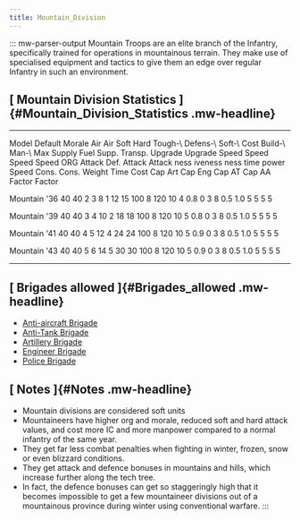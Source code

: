 ```yaml
---
title: Mountain_Division
---
```


::: mw-parser-output
Mountain Troops are an elite branch of the Infantry, specifically
trained for operations in mountainous terrain. They make use of
specialised equipment and tactics to give them an edge over regular
Infantry in such an environment.

## [ Mountain Division Statistics ]{#Mountain_Division_Statistics .mw-headline}

---

Model Default Morale Air Air Soft Hard Tough-\ Defens-\ Soft-\ Cost Build-\ Man-\ Max Supply Fuel Supp. Transp. Upgrade Upgrade Speed Speed Speed Speed
ORG Attack Def. Attack Attack ness iveness ness time power Speed Cons. Cons. Weight Time Cost Cap Art Cap Eng Cap AT Cap AA
Factor Factor

Mountain \'36 40 40 2 3 8 1 12 15 100 8 120 10 4 0.8 0 3 8 0.5 1.0 5 5 5 5

Mountain \'39 40 40 3 4 10 2 18 18 100 8 120 10 5 0.8 0 3 8 0.5 1.0 5 5 5 5

Mountain \'41 40 40 4 5 12 4 24 24 100 8 120 10 5 0.9 0 3 8 0.5 1.0 5 5 5 5

Mountain \'43 40 40 5 6 14 5 30 30 100 8 120 10 5 0.9 0 3 8 0.5 1.0 5 5 5 5

---

## [ Brigades allowed ]{#Brigades_allowed .mw-headline}

- [Anti-aircraft
  Brigade](/wiki/Anti-aircraft_Brigade "Anti-aircraft Brigade")
- [Anti-Tank Brigade](/wiki/Anti-Tank_Brigade "Anti-Tank Brigade")
- [Artillery Brigade](/wiki/Artillery_Brigade "Artillery Brigade")
- [Engineer Brigade](/wiki/Engineer_Brigade "Engineer Brigade")
- [Police Brigade](/wiki/Police_Brigade "Police Brigade")

## [ Notes ]{#Notes .mw-headline}

- Mountain divisions are considered soft units
- Mountaineers have higher org and morale, reduced soft and hard
  attack values, and cost more IC and more manpower compared to a
  normal infantry of the same year.
- They get far less combat penalties when fighting in winter, frozen,
  snow or even blizzard conditions.
- They get attack and defence bonuses in mountains and hills, which
  increase further along the tech tree.
- In fact, the defence bonuses can get so staggeringly high that it
  becomes impossible to get a few mountaineer divisions out of a
  mountainous province during winter using conventional warfare.
  :::
